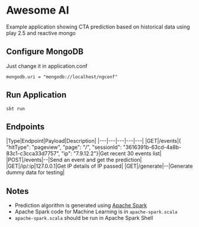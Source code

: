 # Awesome AI

Example application showing CTA prediction based on historical data using play 2.5 and reactive mongo

## Configure MongoDB

Just change it in application.conf
```
mongodb.uri = "mongodb://localhost/ngconf"
```

## Run Application
```
sbt run
```
## Endpoints

|Type|Endpoint|Payload|Description|
|---|---|---|---|---|
|GET|/events|{ "hitType": "pageview", "page": "/", "sessionId": "3616391b-63cd-4a8b-83c1-c3cca33d7757", "ip": "7.9.12.2"}|Get recent 30 events list|
|POST|/events|--|Send an event and get the prediction|
|GET|/ip/:ip|127.0.0.1|Get IP details of IP passed|
|GET|/generate|--|Generate dummy data for testing|

## Notes
- Prediction algorithm is generated using [Apache Spark](http://spark.apache.org/)
- Apache Spark code for Machine Learning is in `apache-spark.scala`
- `apache-spark.scala` should be run in Apache Spark Shell